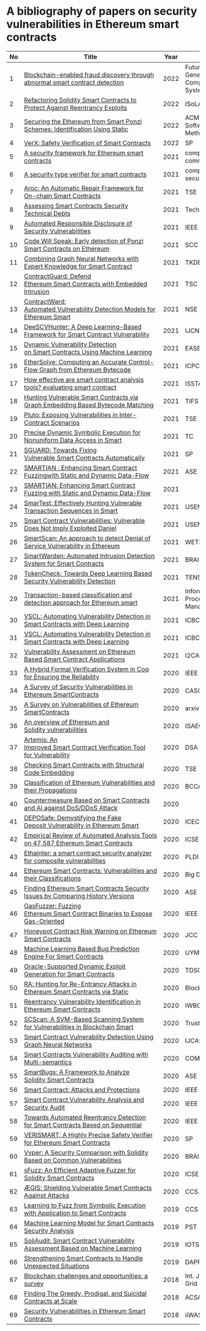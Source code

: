 A bibliography of papers on security vulnerabilities in Ethereum smart contracts
========
| No | Title | Year | Venue  | 
| ---- | ---- | ----- | ----  | 
|1|[Blockchain-enabled fraud discovery through abnormal smart contract detection](https://doi.org/10.1016/j.future.2021.08.023)|2022|Future Generation Computer Systems | 
|2|[Refactoring Solidity Smart Contracts to Protect Against Reentrancy Exploits](https://link-springer-com.ezproxy.uta.edu/chapter/10.1007/978-3-031-19756-7_18)|2022|ISoLA  | 
|3|[Securing the Ethereum from Smart Ponzi Schemes: Identification Using Static](https://dl.acm.org/doi/pdf/10.1145/3571847)|2022|ACM Trans. Softw. Eng. Methodol | 
|4|[VerX: Safety Verification of Smart Contracts](https://files.sri.inf.ethz.ch/website/papers/sp20-verx.pdf)|2022|SP | 
|5|[A security framework for Ethereum smart contracts](https://doi.org/10.1016/j.comcom.2021.03.008)|2021|computer communications | 
|6|[A security type verifier for smart contracts](https://doi.org/10.1016/j.cose.2021.102343)|2021|computers and security | 
|7|[Aroc: An Automatic Repair Framework for On-chain Smart Contracts](https://ieeexplore.ieee.org/abstract/document/9591399)|2021|TSE | 
|8|[Assessing Smart Contracts Security Technical Debts](https://arxiv.org/abs/2103.09595)|2021|TechDebt | 
|9|[Automated Responsible Disclosure of Security Vulnerabilities](https://ieeexplore.ieee.org/abstract/document/9606687)|2021|IEEE Access | 
|10|[Code Will Speak: Early detection of Ponzi Smart Contracts on Ethereum](https://ieeexplore.ieee.org/abstract/document/9592458)|2021|SCC | 
|11|[Combining Graph Neural Networks with Expert Knowledge for Smart Contract](https://ieeexplore.ieee.org/abstract/document/9477066)|2021|TKDE | 
|12|[ContractGuard: Defend Ethereum Smart Contracts with Embedded Intrusion](https://ieeexplore.ieee.org/abstract/document/8883087)|2021|TSC | 
|13|[ContractWard: Automated Vulnerability Detection Models for Ethereum Smart](https://ieeexplore.ieee.org/abstract/document/8967006)|2021|NSE | 
|14|[DeeSCVHunter: A Deep Learning-Based Framework for Smart Contract Vulnerability](https://ieeexplore.ieee.org/abstract/document/9534324)|2021|IJCNN | 
|15|[Dynamic Vulnerability Detection on Smart Contracts Using Machine Learning](https://dl.acm.org/doi/abs/10.1145/3463274.3463348)|2021|EASE | 
|16|[EtherSolve: Computing an Accurate Control-Flow Graph from Ethereum Bytecode](https://arxiv.org/abs/2103.09113)|2021|ICPC | 
|17|[How effective are smart contract analysis tools? evaluating smart contract](https://dl.acm.org/doi/abs/10.1145/3395363.3397385)|2021|ISSTA | 
|18|[Hunting Vulnerable Smart Contracts via Graph Embedding Based Bytecode Matching](https://ieeexplore.ieee.org/abstract/document/9316905)|2021|TIFS | 
|19|[Pluto: Exposing Vulnerabilities in Inter-Contract Scenarios](https://ieeexplore.ieee.org/abstract/document/9562567)|2021|TSE | 
|20|[Precise Dynamic Symbolic Execution for Nonuniform Data Access in Smart](https://ieeexplore.ieee.org/abstract/document/9465642)|2021|TC | 
|21|[SGUARD: Towards Fixing Vulnerable Smart Contracts Automatically](https://ieeexplore.ieee.org/stamp/stamp.jsp?tp=&arnumber=9519444)|2021|SP | 
|22|[SMARTIAN : Enhancing Smart Contract Fuzzingwith Static and Dynamic Data-Flow](https://ieeexplore-ieee-org.ezproxy.uta.edu/document/9678888)|2021|ASE | 
|23|[SMARTIAN: Enhancing Smart Contract Fuzzing with Static and Dynamic Data-Flow](https://ieeexplore.ieee.org/document/9678888)|2021|&nbsp; | 
|24|[SmarTest: Effectively Hunting Vulnerable Transaction Sequences in Smart](https://www.usenix.org/system/files/sec21-so.pdf)|2021|USENIX | 
|25|[Smart Contract Vulnerabilities: Vulnerable Does Not Imply Exploited Daniel](https://www.usenix.org/conference/usenixsecurity21/presentation/perez)|2021|USENIX | 
|26|[SmartScan: An approach to detect Denial of Service Vulnerability in Ethereum](https://arxiv.org/abs/2105.02852)|2021|WETSEB | 
|27|[SmartWarden: Automated Intrusion Detection System for Smart Contracts](https://ieeexplore.ieee.org/abstract/document/9569806)|2021| BRAINS | 
|28|[TokenCheck: Towards Deep Learning Based Security Vulnerability Detection](https://ieeexplore.ieee.org/abstract/document/9550913)|2021|TENSY | 
|29|[Transaction-based classification and detection approach for Ethereum smart](https://doi.org/10.1016/j.ipm.2020.102462)|2021|Information Processing and Management | 
|30|[VSCL: Automating Vulnerability Detection in Smart Contracts with Deep Learning](https://ieeexplore.ieee.org/abstract/document/9461050)|2021|ICBC | 
|31|[VSCL: Automating Vulnerability Detection in Smart Contracts with Deep Learning](https://ieeexplore.ieee.org/abstract/document/9461050)|2021|ICBC | 
|32|[Vulnerability Assessment on Ethereum Based Smart Contract Applications](https://ieeexplore.ieee.org/abstract/document/9495892)|2021|I2CACIS | 
|33|[A Hybrid Formal Verification System in Coq for Ensuring the Reliability](https://ieeexplore.ieee.org/abstract/document/8970279)|2020|IEEE Access | 
|34|[A Survey of Security Vulnerabilities in Ethereum SmartContracts](https://dl.acm.org/doi/10.5555/3432601.3432611)|2020|CASCON | 
|35|[A Survey on Vulnerabilities of Ethereum SmartContracts](https://arxiv.org/pdf/2012.14481.pdf)|2020|arxiv | 
|36|[An overview of Ethereum and Solidity vulnerabilities](https://ieeexplore.ieee.org/abstract/document/9523638)|2020|ISAECT | 
|37|[Artemis: An Improved Smart Contract Verification Tool for Vulnerability](https://ieeexplore.ieee.org/abstract/document/9331236)|2020|DSA | 
|38|[Checking Smart Contracts with Structural Code Embedding](https://ieeexplore.ieee.org/abstract/document/8979435)|2020|TSE | 
|39|[Classification of Ethereum Vulnerabilities and their Propagations](https://ieeexplore.ieee.org/abstract/document/9274458)|2020|BCCA | 
|40|[Countermeasure Based on Smart Contracts and AI against DoS/DDoS Attack](https://ieeexplore.ieee.org/abstract/document/9277902)|2020|&nbsp; | 
|41|[DEPOSafe: Demystifying the Fake Deposit Vulnerability in Ethereum Smart](https://ieeexplore.ieee.org/abstract/document/9376204)|2020|ICECCS | 
|42|[Empirical Review of Automated Analysis Tools on 47,587 Ethereum Smart Contracts](https://dl.acm.org/doi/abs/10.1145/3377811.3380364)|2020|ICSE | 
|43|[Ethainter: a smart contract security analyzer for composite vulnerabilities](https://dl.acm.org/doi/abs/10.1145/3385412.3385990)|2020|PLDI | 
|44|[Ethereum Smart Contracts: Vulnerabilities and their Classifications](https://ieeexplore.ieee.org/abstract/document/9439088)|2020|Big Data | 
|45|[Finding Ethereum Smart Contracts Security Issues by Comparing History Versions](https://dl.acm.org/doi/abs/10.1145/3324884.3418923)|2020|ASE | 
|46|[GasFuzzer: Fuzzing Ethereum Smart Contract Binaries to Expose Gas-Oriented](https://ieeexplore.ieee.org/abstract/document/9094680)|2020|IEEE Access | 
|47|[Honeypot Contract Risk Warning on Ethereum Smart Contracts](https://ieeexplore.ieee.org/abstract/document/9183392)|2020|JCC | 
|48|[Machine Learning Based Bug Prediction Engine For Smart Contracts](https://ieeexplore.ieee.org/abstract/document/9247056)|2020|UYMS | 
|49|[Oracle-Supported Dynamic Exploit Generation for Smart Contracts](https://ieeexplore.ieee.org/abstract/document/9256983)|2020|TDSC | 
|50|[RA: Hunting for Re-Entrancy Attacks in Ethereum Smart Contracts via Static](https://ieeexplore.ieee.org/abstract/document/9284679)|2020|Blockchain | 
|51|[Reentrancy Vulnerability Identification in Ethereum Smart Contracts](https://ieeexplore.ieee.org/abstract/document/9050260)|2020|IWBOSE | 
|52|[SCScan: A SVM-Based Scanning System for Vulnerabilities in Blockchain Smart](https://ieeexplore.ieee.org/abstract/document/9343119)|2020|TrustCom | 
|53|[Smart Contract Vulnerability Detection Using Graph Neural Networks](https://www.ijcai.org/proceedings/2020/0454.pdf)|2020|IJCAI | 
|54|[Smart Contracts Vulnerability Auditing with Multi-semantics](https://ieeexplore.ieee.org/document/9202747)|2020|COMPSAC | 
|55|[SmartBugs: A Framework to Analyze Solidity Smart Contracts](https://dl.acm.org/doi/abs/10.1145/3324884.3415298)|2020|ASE | 
|56|[Smart Contract: Attacks and Protections](https://ieeexplore.ieee.org/abstract/document/8976179)|2020|IEEE Access | 
|57|[Smart Contract Vulnerability Analysis and Security Audit](https://ieeexplore.ieee.org/abstract/document/9143290)|2020|IEEE Network | 
|58|[Towards Automated Reentrancy Detection for Smart Contracts Based on Sequential](https://ieeexplore.ieee.org/abstract/document/8970384)|2020|IEEE Access | 
|59|[VERISMART: A Highly Precise Safety Verifier for Ethereum Smart Contracts](http://prl.korea.ac.kr/~pronto/home/papers/snp20.pdf)|2020|SP | 
|60|[Vyper: A Security Comparison with Solidity Based on Common Vulnerabilities](https://ieeexplore.ieee.org/abstract/document/9223278)|2020|BRAINS | 
|61|[sFuzz: An Efficient Adaptive Fuzzer for Solidity Smart Contracts](https://dl.acm.org/doi/abs/10.1145/3377811.3380334)|2020|ICSE | 
|62|[ÆGIS: Shielding Vulnerable Smart Contracts Against Attacks](https://dl.acm.org/doi/abs/10.1145/3320269.3384756)|2020|CCS | 
|63|[Learning to Fuzz from Symbolic Execution with Application to Smart Contracts](https://dl.acm.org/doi/abs/10.1145/3319535.3363230)|2019|CCS | 
|64|[Machine Learning Model for Smart Contracts Security Analysis](https://ieeexplore.ieee.org/abstract/document/8949045)|2019|PST | 
|65|[SoliAudit: Smart Contract Vulnerability Assessment Based on Machine Learning](https://ieeexplore.ieee.org/abstract/document/8939256)|2019|IOTSMS | 
|66|[Strengthening Smart Contracts to Handle Unexpected Situations](https://ieeexplore.ieee.org/abstract/document/8783180)|2019|DAPPCON | 
|67|[Blockchain challenges and opportunities: a survey](https://allquantor.at/blockchainbib/pdf/zheng2018blockchain.pdf)|2018|Int. J. Web and Grid Services | 
|68|[Finding The Greedy, Prodigal, and Suicidal Contracts at Scale](https://dl-acm-org.ezproxy.uta.edu/doi/10.1145/3274694.3274743)|2018|ACSAC | 
|69|[Security Vulnerabilities in Ethereum Smart  Contracts](https://ieeexplore-ieee-org.ezproxy.uta.edu/document/8726833)|2018|iiWAS | 
